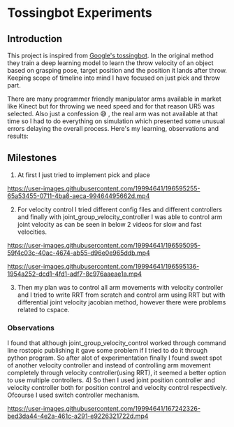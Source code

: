 # Tossingbot Experiments
## Introduction
This project is inspired from [Google's tossingbot](https://tossingbot.cs.princeton.edu/paper.pdf). In the original method they train a deep learning model to learn the throw velocity of an object based on grasping pose, target position and the position it lands after throw. Keeping scope of timeline into mind I have focused on just pick and throw part. 

There are many programmer friendly manipulator arms available in market like Kinect but for throwing we need speed and for that reason UR5 was selected. Also just a confession :sweat_smile: , the real arm was not available at that time so I had to do everything on simulation which presented some unusual errors delaying the overall process. 
Here's my learning, observations and results:
## Milestones
1) At first I just tried to implement pick and place 

https://user-images.githubusercontent.com/19994641/196595255-65a53455-0711-4ba8-aeca-99464495662d.mp4

2) For velocity control I tried different config files and different controllers and finally with joint_group_velocity_controller I was able to control arm joint velocity as can be seen in below 2 videos for slow and fast velocities.

https://user-images.githubusercontent.com/19994641/196595095-59f4c03c-40ac-4674-ab55-d96e0e965ddb.mp4

https://user-images.githubusercontent.com/19994641/196595136-1954a252-dcd1-4fd1-adf7-8c976aaeae1a.mp4

3) Then my plan was to control all arm movements with velocity controller and I tried to write RRT from scratch and control arm using RRT but with differential joint velocity jacobian method, however there were problems related to cspace.
### Observations
I found that although joint_group_velocity_control worked through command line rostopic publishing it gave some problem if I tried to do it through python program. So after alot of experimentation finally I found sweet spot of another velocity controller and instead of controlling arm movement completely through velocity controller(using RRT), it seemed a better option to use multiple controllers.
4) So then I used joint position controller and velocity controller both for position control and velocity control respectively. Ofcourse I used switch controller mechanism.

https://user-images.githubusercontent.com/19994641/167242326-bed3da44-4e2a-461c-a291-e9226321722d.mp4
